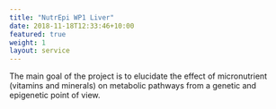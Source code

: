 ```yaml
---
title: "NutrEpi WP1 Liver"
date: 2018-11-18T12:33:46+10:00
featured: true
weight: 1
layout: service
---
```


The main goal of the project is to elucidate the effect of micronutrient (vitamins and minerals) on metabolic pathways from a genetic and epigenetic point of view.
